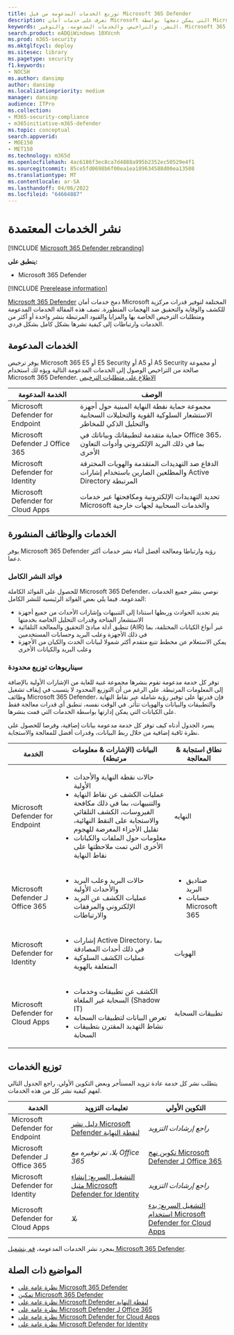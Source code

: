 ```yaml
---
title: توزيع الخدمات المدعومة من قبل Microsoft 365 Defender
description: تعرف على خدمات أمان Microsoft التي يمكن دمجها بواسطة Microsoft 365 Defender ومتطلبات الترخيص وإجراءات النشر الخاصة بها
keywords: النشر، والتراخيص، والخدمات المدعومة، والتوفير، Microsoft 365 Defender التكوين، وM365، وأهلية الترخيص، Microsoft Defender لنقطة النهاية، Microsoft Defender لـ Office 365، Microsoft Defender for Identity، Microsoft Cloud App Security، MCAS، E5، A5، EMS
search.product: eADQiWindows 10XVcnh
ms.prod: m365-security
ms.mktglfcycl: deploy
ms.sitesec: library
ms.pagetype: security
f1.keywords:
- NOCSH
ms.author: dansimp
author: dansimp
ms.localizationpriority: medium
manager: dansimp
audience: ITPro
ms.collection:
- M365-security-compliance
- m365initiative-m365-defender
ms.topic: conceptual
search.appverid:
- MOE150
- MET150
ms.technology: m365d
ms.openlocfilehash: 4ac6186f3ec8ca7d4888a995b2352ec50529e4f1
ms.sourcegitcommit: 85ce5fd0698b6f00ea1ea189634588d00ea13508
ms.translationtype: MT
ms.contentlocale: ar-SA
ms.lasthandoff: 04/06/2022
ms.locfileid: "64664887"
---
```

# <a name="deploy-supported-services"></a>نشر الخدمات المعتمدة

[!INCLUDE [Microsoft 365 Defender rebranding](../includes/microsoft-defender.md)]


**ينطبق على:**
- Microsoft 365 Defender

[!INCLUDE [Prerelease information](../includes/prerelease.md)]

[Microsoft 365 Defender](microsoft-365-defender.md) دمج خدمات أمان Microsoft المختلفة لتوفير قدرات مركزية للكشف والوقاية والتحقيق ضد الهجمات المتطورة. تصف هذه المقالة الخدمات المدعومة ومتطلبات الترخيص الخاصة بها والمزايا والقيود المرتبطة بنشر واحدة أو أكثر من الخدمات وارتباطات إلى كيفية نشرها بشكل كامل بشكل فردي.

## <a name="supported-services"></a>الخدمات المدعومة

يوفر ترخيص Microsoft 365 E5 أو E5 Security أو A5 أو A5 Security أو مجموعة صالحة من التراخيص الوصول إلى الخدمات المدعومة التالية ويؤه لك استخدام Microsoft 365 Defender. [الاطلاع على متطلبات الترخيص](prerequisites.md#licensing-requirements)

| الخدمة المدعومة | الوصف |
| ------ | ------ |
| Microsoft Defender for Endpoint | مجموعة حماية نقطة النهاية المبنية حول أجهزة الاستشعار السلوكية القوية والتحليلات السحابية والتحليل الذكي للمخاطر |
|Microsoft Defender لـ Office 365 | حماية متقدمة لتطبيقاتك وبياناتك في Office 365، بما في ذلك البريد الإلكتروني وأدوات التعاون الأخرى |
| Microsoft Defender for Identity | الدفاع ضد التهديدات المتقدمة والهويات المخترقة والمطلعين الضارين باستخدام إشارات Active Directory المرتبطة |
| Microsoft Defender for Cloud Apps | تحديد التهديدات الإلكترونية ومكافحتها عبر خدمات Microsoft والخدمات السحابية لجهات خارجية |

## <a name="deployed-services-and-functionality"></a>الخدمات والوظائف المنشورة

يوفر Microsoft 365 Defender رؤية وارتباطا ومعالجة أفضل أثناء نشر خدمات أكثر دعما.

### <a name="benefits-of-full-deployment"></a>فوائد النشر الكامل

للحصول على الفوائد الكاملة Microsoft 365 Defender، نوصي بنشر جميع الخدمات المدعومة. فيما يلي بعض الفوائد الرئيسية للنشر الكامل:

- يتم تحديد الحوادث وربطها استنادا إلى التنبيهات وإشارات الأحداث من جميع أجهزة الاستشعار المتاحة وقدرات التحليل الخاصة بخدمتها
- تنطبق أدلة مبادئ التحقيق والمعالجة التلقائية (AIR) عبر أنواع الكيانات المختلفة، بما في ذلك الأجهزة وعلب البريد وحسابات المستخدمين
- يمكن الاستعلام عن مخطط تتبع متقدم أكثر شمولا لبيانات الحدث والكيان من الأجهزة وعلب البريد والكيانات الأخرى

### <a name="limited-deployment-scenarios"></a>سيناريوهات توزيع محدودة

توفر كل خدمة مدعومة تقوم بنشرها مجموعة غنية للغاية من الإشارات الأولية بالإضافة إلى المعلومات المرتبطة. على الرغم من أن التوزيع المحدود لا يتسبب في إيقاف تشغيل وظائف Microsoft 365 Defender، فإن قدرتها على توفير رؤية شاملة عبر نقاط النهاية والتطبيقات والبيانات والهويات تتأثر. في الوقت نفسه، تنطبق أي قدرات معالجة فقط على الكيانات التي يمكن إدارتها بواسطة الخدمات التي قمت بنشرها.

يسرد الجدول أدناه كيف توفر كل خدمة مدعومة بيانات إضافية، وفرصا للحصول على نظرة ثاقبة إضافية من خلال ربط البيانات، وقدرات أفضل للمعالجة والاستجابة.

| الخدمة | البيانات (الإشارات & معلومات مرتبطة) | نطاق استجابة & المعالجة |
| ------ | ------ | ------ |
| Microsoft Defender for Endpoint |<ul><li>حالات نقطة النهاية والأحداث الأولية</li><li>عمليات الكشف عن نقاط النهاية والتنبيهات، بما في ذلك مكافحة الفيروسات، الكشف التلقائي والاستجابة على النقط النهائية، تقليل الأجزاء المعرضة للهجوم</li><li>معلومات حول الملفات والكيانات الأخرى التي تمت ملاحظتها على نقاط النهاية</li></ul> | النهايه |
|Microsoft Defender لـ Office 365 |<ul><li>حالات البريد وعلب البريد والأحداث الأولية</li><li>عمليات الكشف عن البريد الإلكتروني والمرفقات والارتباطات</li></ul> | <ul><li>صناديق البريد</li><li>حسابات Microsoft 365</li></ul> |
| Microsoft Defender for Identity |<ul><li>إشارات Active Directory، بما في ذلك أحداث المصادقة</li><li>عمليات الكشف السلوكية المتعلقة بالهوية</li></ul> | الهويات |
| Microsoft Defender for Cloud Apps |<ul><li>الكشف عن تطبيقات وخدمات السحابة غير الملغاة (Shadow IT)</li><li>تعرض البيانات لتطبيقات السحابة</li><li>نشاط التهديد المقترن بتطبيقات السحابة</li></ul> | تطبيقات السحابة |

## <a name="deploy-the-services"></a>توزيع الخدمات

يتطلب نشر كل خدمة عادة تزويد المستأجر وبعض التكوين الأولي. راجع الجدول التالي لفهم كيفية نشر كل من هذه الخدمات.

| الخدمة | تعليمات التزويد | التكوين الأولي |
| ------ | ------ | ------ |
| Microsoft Defender for Endpoint | [دليل نشر Microsoft Defender لنقطة النهاية](../defender-endpoint/deployment-phases.md) | *راجع إرشادات التزويد* |
|Microsoft Defender لـ Office 365 | *بلا، تم توفيره مع Office 365* | [تكوين نهج Microsoft Defender لـ Office 365](/microsoft-365/security/office-365-security/defender-for-office-365#configure-atp-policies) |
| Microsoft Defender for Identity | [التشغيل السريع: إنشاء مثيل Microsoft Defender for Identity](/azure-advanced-threat-protection/install-atp-step1) | *راجع إرشادات التزويد* |
| Microsoft Defender for Cloud Apps | *بلا* | [التشغيل السريع: بدء استخدام Microsoft Defender for Cloud Apps](/cloud-app-security/getting-started-with-cloud-app-security) |

بمجرد نشر الخدمات المدعومة، [قم بتشغيل Microsoft 365 Defender](m365d-enable.md).

## <a name="related-topics"></a>المواضيع ذات الصلة

- [نظرة عامة على Microsoft 365 Defender](microsoft-365-defender.md)
- [تمكين Microsoft 365 Defender](m365d-enable.md)
- [نظرة عامة على Microsoft Defender لنقطة النهاية](../defender-endpoint/microsoft-defender-endpoint.md)
- [نظرة عامة على Microsoft Defender لـ Office 365](../office-365-security/defender-for-office-365.md)
- [نظرة عامة على Microsoft Defender for Cloud Apps](/cloud-app-security/what-is-cloud-app-security)
- [نظرة عامة على Microsoft Defender for Identity](/azure-advanced-threat-protection/what-is-atp)
